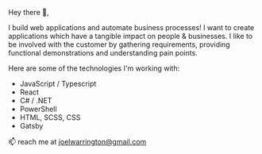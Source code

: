Hey there 👋,

I build web applications and automate business processes! I want to create applications which have a tangible impact on people & businesses. I like to be involved with the customer by gathering requirements, providing functional demonstrations and understanding pain points.

Here are some of the technologies I'm working with:

 - JavaScript / Typescript
 - React
 - C# / .NET
 - PowerShell
 - HTML, SCSS, CSS
 - Gatsby

📫 reach me at joelwarrington@gmail.com
